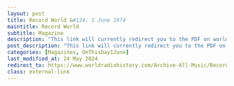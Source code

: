 ```yaml
---
layout: post
title: Record World &#124; 1 June 1974
maintitle: Record World
subtitle: Magazine
description: "This link will currently redirect you to the PDF on worldradiohistory.com as real life at this time is limiting my time to update this website. Once your viewing the PDF search for &quot;zavaroni&quot;"
post_description: "This link will currently redirect you to the PDF on worldradiohistory.com as real life at this time is limiting my time to update this website. Once your viewing the PDF search for &quot;zavaroni&quot;"
categories: [Magazines, OnThisDay1June]
last_modified_at: 24 May 2024
redirect_to: https://www.worldradiohistory.com/Archive-All-Music/Record-World/70s/74/RW-1974-06-01.pdf
class: external-link
---
```


